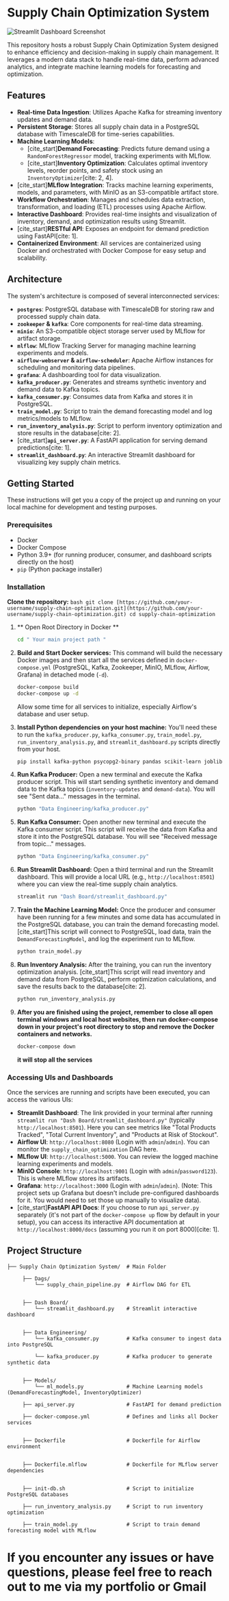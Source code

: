 # Supply Chain Optimization System


![Streamlit Dashboard Screenshot](https://github.com/Mohit-0987/Supply-Chain-Optimization-System/blob/main/Output%20Images/Streamlit_dashboard.png)

This repository hosts a robust Supply Chain Optimization System designed to enhance efficiency and decision-making in supply chain management. It leverages a modern data stack to handle real-time data, perform advanced analytics, and integrate machine learning models for forecasting and optimization.

## Features

* **Real-time Data Ingestion**: Utilizes Apache Kafka for streaming inventory updates and demand data.
* **Persistent Storage**: Stores all supply chain data in a PostgreSQL database with TimescaleDB for time-series capabilities.
* **Machine Learning Models**:
    * [cite_start]**Demand Forecasting**: Predicts future demand using a `RandomForestRegressor` model, tracking experiments with MLflow.
    * [cite_start]**Inventory Optimization**: Calculates optimal inventory levels, reorder points, and safety stock using an `InventoryOptimizer`[cite: 2, 4].
* [cite_start]**MLflow Integration**: Tracks machine learning experiments, models, and parameters, with MinIO as an S3-compatible artifact store.
* **Workflow Orchestration**: Manages and schedules data extraction, transformation, and loading (ETL) processes using Apache Airflow.
* **Interactive Dashboard**: Provides real-time insights and visualization of inventory, demand, and optimization results using Streamlit.
* [cite_start]**RESTful API**: Exposes an endpoint for demand prediction using FastAPI[cite: 1].
* **Containerized Environment**: All services are containerized using Docker and orchestrated with Docker Compose for easy setup and scalability.

## Architecture

The system's architecture is composed of several interconnected services:

* **`postgres`**: PostgreSQL database with TimescaleDB for storing raw and processed supply chain data.
* **`zookeeper` & `kafka`**: Core components for real-time data streaming.
* **`minio`**: An S3-compatible object storage server used by MLflow for artifact storage.
* **`mlflow`**: MLflow Tracking Server for managing machine learning experiments and models.
* **`airflow-webserver` & `airflow-scheduler`**: Apache Airflow instances for scheduling and monitoring data pipelines.
* **`grafana`**: A dashboarding tool for data visualization.
* **`kafka_producer.py`**: Generates and streams synthetic inventory and demand data to Kafka topics.
* **`kafka_consumer.py`**: Consumes data from Kafka and stores it in PostgreSQL.
* **`train_model.py`**: Script to train the demand forecasting model and log metrics/models to MLflow.
* **`run_inventory_analysis.py`**: Script to perform inventory optimization and store results in the database[cite: 2].
* [cite_start]**`api_server.py`**: A FastAPI application for serving demand predictions[cite: 1].
* **`streamlit_dashboard.py`**: An interactive Streamlit dashboard for visualizing key supply chain metrics.

## Getting Started

These instructions will get you a copy of the project up and running on your local machine for development and testing purposes.

### Prerequisites

* Docker
* Docker Compose
* Python 3.9+ (for running producer, consumer, and dashboard scripts directly on the host)
* `pip` (Python package installer)

### Installation

  **Clone the repository:**
    ```bash
    git clone [https://github.com/your-username/supply-chain-optimization.git](https://github.com/your-username/supply-chain-optimization.git)
    cd supply-chain-optimization
    ```
1.  ** Open Root Directory in Docker **
    ```bash
    cd " Your main project path "
    ```
    
2.  **Build and Start Docker services:**
    This command will build the necessary Docker images and then start all the services defined in `docker-compose.yml` (PostgreSQL, Kafka, Zookeeper, MinIO, MLflow, Airflow, Grafana) in detached mode (`-d`).
    ```bash
    docker-compose build
    docker-compose up -d
    ```
    Allow some time for all services to initialize, especially Airflow's database and user setup.

3.  **Install Python dependencies on your host machine:**
    You'll need these to run the `kafka_producer.py`, `kafka_consumer.py`, `train_model.py`, `run_inventory_analysis.py`, and `streamlit_dashboard.py` scripts directly from your host.
    ```bash
    pip install kafka-python psycopg2-binary pandas scikit-learn joblib mlflow streamlit plotly
    ```

4.  **Run Kafka Producer:**
    Open a new terminal and execute the Kafka producer script. This will start sending synthetic inventory and demand data to the Kafka topics (`inventory-updates` and `demand-data`). You will see "Sent data..." messages in the terminal.
    ```bash
    python "Data Engineering/kafka_producer.py"
    ```

5.  **Run Kafka Consumer:**
    Open another new terminal and execute the Kafka consumer script. This script will receive the data from Kafka and store it into the PostgreSQL database. You will see "Received message from topic..." messages.
    ```bash
    python "Data Engineering/kafka_consumer.py"
    ```

6.  **Run Streamlit Dashboard:**
    Open a third terminal and run the Streamlit dashboard. This will provide a local URL (e.g., `http://localhost:8501`) where you can view the real-time supply chain analytics.
    ```bash
    streamlit run "Dash Board/streamlit_dashboard.py"
    ```

7.  **Train the Machine Learning Model:**
    Once the producer and consumer have been running for a few minutes and some data has accumulated in the PostgreSQL database, you can train the demand forecasting model. [cite_start]This script will connect to PostgreSQL, load data, train the `DemandForecastingModel`, and log the experiment run to MLflow.
    ```bash
    python train_model.py
    ```

8.  **Run Inventory Analysis:**
    After the training, you can run the inventory optimization analysis. [cite_start]This script will read inventory and demand data from PostgreSQL, perform optimization calculations, and save the results back to the database[cite: 2].
    ```bash
    python run_inventory_analysis.py
    ```
9. **After you are finished using the project, remember to close all open terminal windows and local host websites, then run docker-compose down in your project's root directory to stop and remove the Docker containers and networks.**
    ```bash
    docker-compose down
    ```
    **it will stop all the services**

### Accessing UIs and Dashboards

Once the services are running and scripts have been executed, you can access the various UIs:

* **Streamlit Dashboard**: The link provided in your terminal after running `streamlit run "Dash Board/streamlit_dashboard.py"` (typically `http://localhost:8501`). Here you can see metrics like "Total Products Tracked", "Total Current Inventory", and "Products at Risk of Stockout".
* **Airflow UI**: `http://localhost:8080` (Login with `admin`/`admin`). You can monitor the `supply_chain_optimization` DAG here.
* **MLflow UI**: `http://localhost:5000`. You can review the logged machine learning experiments and models.
* **MinIO Console**: `http://localhost:9001` (Login with `admin`/`password123`). This is where MLflow stores its artifacts.
* **Grafana**: `http://localhost:3000` (Login with `admin`/`admin`). (Note: This project sets up Grafana but doesn't include pre-configured dashboards for it. You would need to set those up manually to visualize data).
* [cite_start]**FastAPI API Docs**: If you choose to run `api_server.py` separately (it's not part of the `docker-compose up` flow by default in your setup), you can access its interactive API documentation at `http://localhost:8000/docs` (assuming you run it on port 8000)[cite: 1].

## Project Structure


    ├── Supply Chain Optimization System/  # Main Folder

         ├── Dags/
             └── supply_chain_pipeline.py  # Airflow DAG for ETL 
         
         
         ├── Dash Board/
             └── streamlit_dashboard.py    # Streamlit interactive dashboard 
         
         
         ├── Data Engineering/
             └── kafka_consumer.py         # Kafka consumer to ingest data into PostgreSQL 
         
             └── kafka_producer.py         # Kafka producer to generate synthetic data 
         
         
         ├── Models/
             └── ml_models.py              # Machine Learning models (DemandForecastingModel, InventoryOptimizer) 
         
         ├── api_server.py                 # FastAPI for demand prediction 
         
         ├── docker-compose.yml            # Defines and links all Docker services 
         
         
         ├── Dockerfile                    # Dockerfile for Airflow environment 
         
         
         ├── Dockerfile.mlflow             # Dockerfile for MLflow server dependencies 
         
         
         ├── init-db.sh                    # Script to initialize PostgreSQL databases 
         
         ├── run_inventory_analysis.py     # Script to run inventory optimization 
         
         ├── train_model.py                # Script to train demand forecasting model with MLflow

# If you encounter any issues or have questions, please feel free to reach out to me via my portfolio or Gmail
